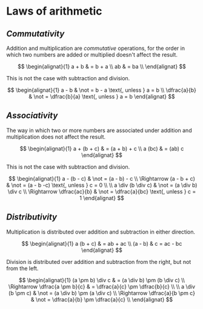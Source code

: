 # Laws of arithmetic

<style>
.md-logo img {
  content: url('/maths/maths-light.svg');
}

:root [data-md-color-scheme=slate] .md-logo img  {
  content: url('/maths/maths-night.svg');
}
</style>

## _Commutativity_

Addition and multiplication are _commutative_ operations, for the order in which two numbers are added or multiplied doesn't affect the result.

$$
\begin{alignat}{1}
a + b & = b + a \\
ab & = ba \\
\end{alignat}
$$

This is not the case with subtraction and division.

$$
\begin{alignat}{1}
a - b & \not = b - a \text{, unless } a = b \\
\dfrac{a}{b} & \not = \dfrac{b}{a} \text{, unless } a = b
\end{alignat}
$$

## _Associativity_

The way in which two or more numbers are associated under addition and multiplication does not affect the result.

$$
\begin{alignat}{1}
a + (b + c) & = (a + b) + c \\
a (bc) & = (ab) c
\end{alignat}
$$

This is not the case with subtraction and division.

$$
\begin{alignat}{1}
a - (b - c) & \not = (a - b) - c \\
\Rightarrow (a - b + c) & \not = (a - b -c) \text{, unless } c = 0 \\
\\
a \div (b \div c) & \not = (a \div b) \div c \\
\Rightarrow \dfrac{ac}{b} & \not = \dfrac{a}{bc} \text{, unless } c = 1
\end{alignat}
$$

## _Distributivity_

Multiplication is distributed over addition and subtraction in either direction.

$$
\begin{alignat}{1}
a (b + c) & = ab + ac \\
(a - b) & c = ac - bc
\end{alignat}
$$

Division is distributed over addition and subtraction from the right, but not from the left.

$$
\begin{alignat}{1}
(a \pm b) \div c & = (a \div b) \pm (b \div c) \\
\Rightarrow \dfrac{a \pm b}{c} & = \dfrac{a}{c} \pm \dfrac{b}{c} \\
\\
a \div (b \pm c) & \not = (a \div b) \pm (a \div c)  \\
\Rightarrow \dfrac{a}{b \pm c} & \not = \dfrac{a}{b} \pm \dfrac{a}{c} \\
\end{alignat}
$$
